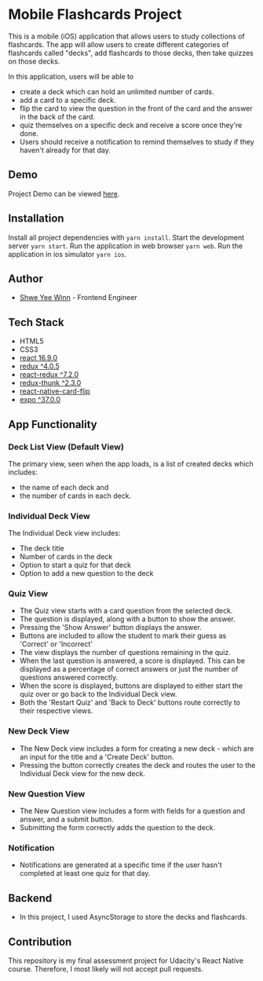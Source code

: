 # Mobile Flashcards Project

This is a mobile (iOS) application that allows users to study collections of flashcards.
The app will allow users to create different categories of flashcards called "decks", add flashcards to those decks, then take quizzes on those decks.

In this application, users will be able to

- create a deck which can hold an unlimited number of cards.
- add a card to a specific deck.
- flip the card to view the question in the front of the card and the answer in the back of the card.
- quiz themselves on a specific deck and receive a score once they're done.
- Users should receive a notification to remind themselves to study if they haven't already for that day.

## Demo

Project Demo can be viewed [here](https://www.loom.com/share/713c979fdd204f97bc28fa40c9118347).

## Installation

Install all project dependencies with `yarn install`.
Start the development server `yarn start`.
Run the application in web browser `yarn web`.
Run the application in ios simulator `yarn ios`.

## Author

- [Shwe Yee Winn](https://www.linkedin.com/in/shweyeewinn/) - Frontend Engineer

## Tech Stack

- HTML5
- CSS3
- [react 16.9.0](https://reactjs.org/)
- [redux ^4.0.5](https://www.npmjs.com/package/redux)
- [react-redux ^7.2.0](https://www.npmjs.com/package/react-redux)
- [redux-thunk ^2.3.0](https://www.npmjs.com/package/redux-thunk)
- [react-native-card-flip](https://www.npmjs.com/package/react-native-card-flip)
- [expo ^37.0.0](https://www.npmjs.com/package/expo)

## App Functionality

### Deck List View (Default View)

The primary view, seen when the app loads, is a list of created decks which includes:

- the name of each deck and
- the number of cards in each deck.

### Individual Deck View

The Individual Deck view includes:

- The deck title
- Number of cards in the deck
- Option to start a quiz for that deck
- Option to add a new question to the deck

### Quiz View

- The Quiz view starts with a card question from the selected deck.
- The question is displayed, along with a button to show the answer.
- Pressing the 'Show Answer' button displays the answer.
- Buttons are included to allow the student to mark their guess as 'Correct' or 'Incorrect'
- The view displays the number of questions remaining in the quiz.
- When the last question is answered, a score is displayed. This can be displayed as a percentage of correct answers or just the number of questions answered correctly.
- When the score is displayed, buttons are displayed to either start the quiz over or go back to the Individual Deck view.
- Both the 'Restart Quiz' and 'Back to Deck' buttons route correctly to their respective views.

### New Deck View

- The New Deck view includes a form for creating a new deck - which are an input for the title and a 'Create Deck' button.
- Pressing the button correctly creates the deck and routes the user to the Individual Deck view for the new deck.

### New Question View

- The New Question view includes a form with fields for a question and answer, and a submit button.
- Submitting the form correctly adds the question to the deck.

### Notification

- Notifications are generated at a specific time if the user hasn't completed at least one quiz for that day.

## Backend

- In this project, I used AsyncStorage to store the decks and flashcards.

## Contribution

This repository is my final assessment project for Udacity's React Native course. Therefore, I most likely will not accept pull requests.
